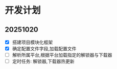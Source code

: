 # 开发计划

## 20251020

- [x] 搭建项目模块化框架
- [x] 确定配置文件字段,加载配置文件
- [ ] 解析所属平台,根据平台加载指定的解锁器与下载器
- [ ] 定时任务: 解锁器,下载器热更新